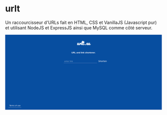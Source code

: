 # urlt
Un raccourcisseur d'URLs fait en HTML, CSS et VanillaJS (Javascript pur) et utilisant NodeJS et ExpressJS ainsi que MySQL comme côté serveur.

<img src="screenshots/urlt1.png" alt=""/>
